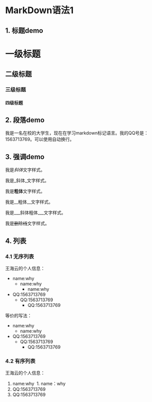 # MarkDown语法1

## 1. 标题demo

# 一级标题
## 二级标题
### 三级标题
#### 四级标题

## 2. 段落demo
我是一名在校的大学生，现在在学习markdown标记语言。我的QQ号是：1563713769。可以使用自动换行。

## 3. 强调demo
我是*斜体*文字样式。

我是_斜体_文字样式。

我是**粗体**文字样式。

我是__粗体__文字样式。

我是___斜体粗体___文字样式。

我是~~删除线~~文字样式。
## 4. 列表
### 4.1 无序列表
王海云的个人信息：
* name:why  
  * name:why
    * name:why
* QQ:1563713769
  * QQ:1563713769
    * QQ:1563713769
    
等价的写法：
- name:why
  - name:why
- QQ:1563713769
  - QQ:1563713769
    - QQ:1563713769

### 4.2 有序列表
王海云的个人信息：
1. name:why
  1. name：why
2. QQ:1563713769
  1. QQ:1563713769


